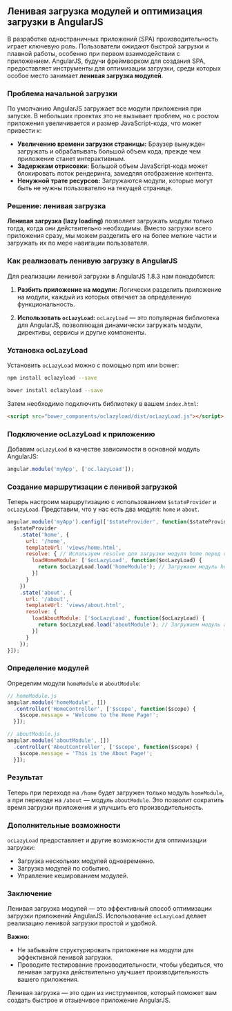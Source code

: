 ## Ленивая загрузка модулей и оптимизация загрузки в AngularJS

В разработке одностраничных приложений (SPA) производительность играет ключевую роль. Пользователи ожидают быстрой загрузки и плавной работы, особенно при первом взаимодействии с приложением. AngularJS, будучи фреймворком для создания SPA, предоставляет инструменты для оптимизации загрузки, среди которых особое место занимает **ленивая загрузка модулей**.

### Проблема начальной загрузки

По умолчанию AngularJS загружает все модули приложения при запуске. В небольших проектах это не вызывает проблем, но с ростом приложения увеличивается и размер JavaScript-кода, что может привести к:

* **Увеличению времени загрузки страницы:** Браузер вынужден загружать и обрабатывать большой объем кода, прежде чем приложение станет интерактивным.
* **Задержкам отрисовки:** Большой объем JavaScript-кода может блокировать поток рендеринга, замедляя отображение контента.
* **Ненужной трате ресурсов:** Загружаются модули, которые могут быть не нужны пользователю на текущей странице.

### Решение: ленивая загрузка

**Ленивая загрузка (lazy loading)** позволяет загружать модули только тогда, когда они действительно необходимы. Вместо загрузки всего приложения сразу, мы можем разделить его на более мелкие части и загружать их по мере навигации пользователя.

### Как реализовать ленивую загрузку в AngularJS

Для реализации ленивой загрузки в AngularJS 1.8.3 нам понадобится:

1. **Разбить приложение на модули:** Логически разделить приложение на модули, каждый из которых отвечает за определенную функциональность.

2. **Использовать `ocLazyLoad`:** `ocLazyLoad` — это популярная библиотека для AngularJS, позволяющая динамически загружать модули, директивы, сервисы и другие компоненты.

### Установка ocLazyLoad

Установить `ocLazyLoad` можно с помощью npm или bower:

```bash
npm install oclazyload --save
```

```bash
bower install oclazyload --save
```

Затем необходимо подключить библиотеку в вашем `index.html`:

```html
<script src="bower_components/oclazyload/dist/ocLazyLoad.js"></script>
```

### Подключение ocLazyLoad к приложению

Добавим `ocLazyLoad` в качестве зависимости в основной модуль AngularJS:

```javascript
angular.module('myApp', ['oc.lazyLoad']);
```

### Создание маршрутизации с ленивой загрузкой

Теперь настроим маршрутизацию с использованием `$stateProvider` и `ocLazyLoad`. Представим, что у нас есть два модуля: `home` и `about`. 

```javascript
angular.module('myApp').config(['$stateProvider', function($stateProvider) {
  $stateProvider
    .state('home', {
      url: '/home',
      templateUrl: 'views/home.html',
      resolve: { // Используем resolve для загрузки модуля home перед отображением
        loadHomeModule: ['$ocLazyLoad', function($ocLazyLoad) {
          return $ocLazyLoad.load('homeModule'); // Загружаем модуль homeModule
        }]
      }
    })
    .state('about', {
      url: '/about',
      templateUrl: 'views/about.html',
      resolve: {
        loadAboutModule: ['$ocLazyLoad', function($ocLazyLoad) {
          return $ocLazyLoad.load('aboutModule'); // Загружаем модуль aboutModule
        }]
      }
    });
}]);
```

### Определение модулей

Определим модули `homeModule` и `aboutModule`:

```javascript
// homeModule.js
angular.module('homeModule', [])
  .controller('HomeController', ['$scope', function($scope) {
    $scope.message = 'Welcome to the Home Page!';
  }]);

// aboutModule.js
angular.module('aboutModule', [])
  .controller('AboutController', ['$scope', function($scope) {
    $scope.message = 'This is the About Page!';
  }]);
```

### Результат

Теперь при переходе на `/home` будет загружен только модуль `homeModule`, а при переходе на `/about` — модуль `aboutModule`. Это позволит сократить время загрузки приложения и улучшить его производительность.

### Дополнительные возможности

`ocLazyLoad` предоставляет и другие возможности для оптимизации загрузки:

* Загрузка нескольких модулей одновременно.
* Загрузка модулей по событию.
* Управление кешированием модулей.

### Заключение

Ленивая загрузка модулей — это эффективный способ оптимизации загрузки приложений AngularJS. Использование `ocLazyLoad` делает реализацию ленивой загрузки простой и удобной. 

**Важно:** 

* Не забывайте структурировать приложение на модули для эффективной ленивой загрузки.
* Проводите тестирование производительности, чтобы убедиться, что ленивая загрузка действительно улучшает производительность вашего приложения. 

Ленивая загрузка — это один из инструментов, который поможет вам создать быстрое и отзывчивое приложение AngularJS. 
